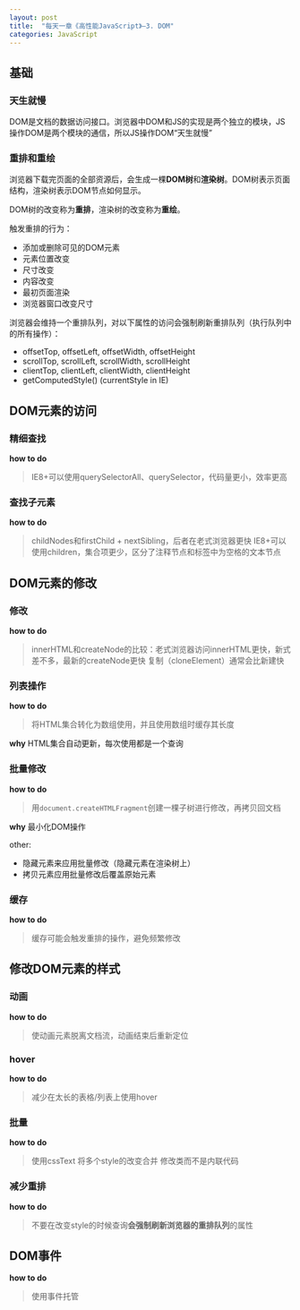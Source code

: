 ```yaml
---
layout: post
title:  "每天一章《高性能JavaScript》—3. DOM"
categories: JavaScript
---
```


## 基础

### 天生就慢
DOM是文档的数据访问接口。浏览器中DOM和JS的实现是两个独立的模块，JS操作DOM是两个模块的通信，所以JS操作DOM“天生就慢”

###  重排和重绘

浏览器下载完页面的全部资源后，会生成一棵**DOM树**和**渲染树**。DOM树表示页面结构，渲染树表示DOM节点如何显示。

DOM树的改变称为**重排**，渲染树的改变称为**重绘**。

触发重排的行为：
- 添加或删除可见的DOM元素
- 元素位置改变
- 尺寸改变
- 内容改变
- 最初页面渲染
- 浏览器窗口改变尺寸

浏览器会维持一个重排队列，对以下属性的访问会强制刷新重排队列（执行队列中的所有操作）：
- offsetTop, offsetLeft, offsetWidth, offsetHeight
- scrollTop, scrollLeft, scrollWidth, scrollHeight
- clientTop, clientLeft, clientWidth, clientHeight
- getComputedStyle() (currentStyle in IE)

## DOM元素的访问

### 精细查找
**how to do**
> IE8+可以使用querySelectorAll、querySelector，代码量更小，效率更高

### 查找子元素
**how to do**
> childNodes和firstChild + nextSibling，后者在老式浏览器更快
> IE8+可以使用children，集合项更少，区分了注释节点和标签中为空格的文本节点

## DOM元素的修改
### 修改
**how to do**
>innerHTML和createNode的比较：老式浏览器访问innerHTML更快，新式差不多，最新的createNode更快
>复制（cloneElement）通常会比新建快

### 列表操作
**how to do**
>将HTML集合转化为数组使用，并且使用数组时缓存其长度

**why**
HTML集合自动更新，每次使用都是一个查询	

### 批量修改
**how to do**
> 用```document.createHTMLFragment```创建一棵子树进行修改，再拷贝回文档

**why**
最小化DOM操作

other:
- 隐藏元素来应用批量修改（隐藏元素在渲染树上）
- 拷贝元素应用批量修改后覆盖原始元素

### 缓存
**how to do**
>  缓存可能会触发重排的操作，避免频繁修改

## 修改DOM元素的样式

### 动画
**how to do**
> 使动画元素脱离文档流，动画结束后重新定位

### hover
**how to do**
> 减少在太长的表格/列表上使用hover

### 批量
**how to do**
> 使用cssText 将多个style的改变合并
> 修改类而不是内联代码

### 减少重排
**how to do**
> 不要在改变style的时候查询**会强制刷新浏览器的重排队列**的属性

## DOM事件
**how to do**
> 使用事件托管
